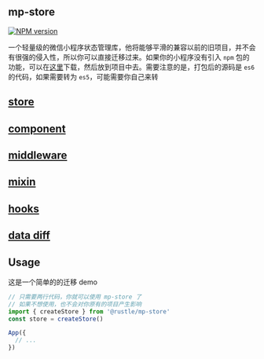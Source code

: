 ## mp-store
[![NPM version][npm-image]][npm-url]

[npm-image]: https://img.shields.io/npm/v/@rustle/mp-store.svg?style=flat-square
[npm-url]: https://www.npmjs.com/package/@rustle/mp-store

一个轻量级的微信小程序状态管理库，他将能够平滑的兼容以前的旧项目，并不会有很强的侵入性，所以你可以直接迁移过来。如果你的小程序没有引入 `npm` 包的功能，可以在[这里](https://cdn.jsdelivr.net/gh/imtaotao/mp-store/dist/mpstore.esm.js)下载，然后放到项目中去。需要注意的是，打包后的源码是 `es6` 的代码，如果需要转为 `es5`，可能需要你自己来转

## [store](./docs/store.md)
## [component](./docs/component.md)
## [middleware](./docs/middleware.md)
## [mixin](./docs/mixin.md)
## [hooks](./docs/hooks.md)
## [data diff](./docs/hooks.md)

## Usage
这是一个简单的的迁移 demo
```js
// 只需要两行代码，你就可以使用 mp-store 了
// 如果不想使用，也不会对你原有的项目产生影响
import { createStore } from '@rustle/mp-store'
const store = createStore()

App({
  // ...
})
```